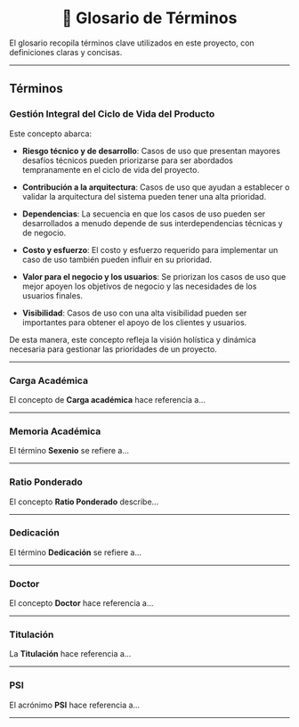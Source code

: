 <div align="center">

# 📖 Glosario de Términos

</div>

El glosario recopila términos clave utilizados en este proyecto, con definiciones claras y concisas.

---

## Términos

### Gestión Integral del Ciclo de Vida del Producto
Este concepto abarca:

- **Riesgo técnico y de desarrollo**: Casos de uso que presentan mayores desafíos técnicos pueden priorizarse para ser abordados tempranamente en el ciclo de vida del proyecto.

- **Contribución a la arquitectura**: Casos de uso que ayudan a establecer o validar la arquitectura del sistema pueden tener una alta prioridad.

- **Dependencias**: La secuencia en que los casos de uso pueden ser desarrollados a menudo depende de sus interdependencias técnicas y de negocio.

- **Costo y esfuerzo**: El costo y esfuerzo requerido para implementar un caso de uso también pueden influir en su prioridad.

- **Valor para el negocio y los usuarios**: Se priorizan los casos de uso que mejor apoyen los objetivos de negocio y las necesidades de los usuarios finales.

- **Visibilidad**: Casos de uso con una alta visibilidad pueden ser importantes para obtener el apoyo de los clientes y usuarios.

De esta manera, este concepto refleja la visión holística y dinámica necesaria para gestionar las prioridades de un proyecto.

---

### Carga Académica
El concepto de **Carga académica** hace referencia a...

---

### Memoria Académica
El término **Sexenio** se refiere a...

---

### Ratio Ponderado
El concepto **Ratio Ponderado** describe...

---

### Dedicación
El término **Dedicación** se refiere a...

---

### Doctor
El concepto **Doctor** hace referencia a...

---

### Titulación
La **Titulación** hace referencia a...

---

### PSI
El acrónimo **PSI** hace referencia a...

---
